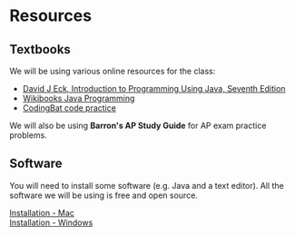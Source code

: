 # Resources

## Textbooks

We will be using various online resources for the class:

* [David J Eck, Introduction to Programming Using Java, Seventh Edition](http://math.hws.edu/javanotes/)
* [Wikibooks Java Programming](https://en.wikibooks.org/wiki/Java_Programming)
* [CodingBat code practice](https://codingbat.com/java)

We will also be using __Barron's AP Study Guide__ for AP exam practice problems.

## Software

You will need to install some software (e.g. Java and a text editor).  All the
software we will be using is free and open source.

[Installation - Mac](../setup/installation_mac)  
[Installation - Windows](../setup/installation_windows)



